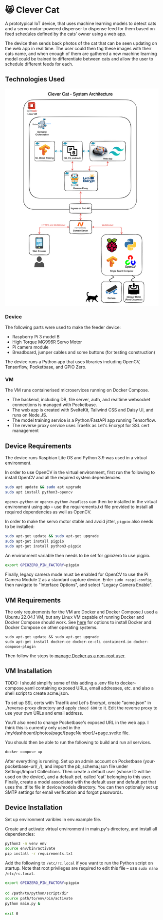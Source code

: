 # 😸 Clever Cat

A prototypical IoT device, that uses machine learning models to detect cats and a servo motor-powered dispenser to dispense feed for them based on feed schedules defined by the cats' owner using a web app.

The device then sends back photos of the cat that can be seen updating on the web app in real time. The user could then tag these images with their cats name, and when enough of them are gathered a new machine learning model could be trained to differentiate between cats and allow the user to schedule different feeds for each.

## Technologies Used

![./docs/clever-cat-system.png](./docs/clever-cat-system.png)

### Device

The following parts were used to make the feeder device:

- Raspberry Pi 3 model B
- High Torque MG996R Servo Motor
- Pi camera module
- Breadboard, jumper cables and some buttons (for testing construction)

The device runs a Python app that uses libraries including OpenCV, Tensorflow, Pocketbase, and GPIO Zero.

### VM

The VM runs containerised microservices running on Docker Compose.

- The backend, including DB, file server, auth, and realtime websocket connections is managed with Pocketbase.
- The web app is created with SvelteKit, Tailwind CSS and Daisy UI, and runs on Node.JS.
- The model training service is a Python/FastAPI app running Tensorflow.
- The reverse proxy service uses Traefik as Let's Encrypt for SSL cert management

## Device Requirements

The device runs Raspbian Lite OS and Python 3.9 was used in a virtual environment.

In order to use OpenCV in the virtual environment, first run the following to install OpenCV and all the required system dependencies.

```bash
sudo apt update && sudo apt upgrade
sudo apt install python3-opencv
```

```opencv-python``` or ```opencv-python-headless``` can then be installed in the virtual environment using pip – use the requirements.txt file provided to install all required dependencies as well as OpenCV.

In order to make the servo motor stable and avoid jitter, ```pigpio``` also needs to be installed:

```bash
sudo apt-get update && sudo apt-get upgrade
sudo apt-get install pigpio
sudo apt-get install python3-pigpio
```

An environment variable then needs to be set for gpiozero to use pigpio.

```bash
export GPIOZERO_PIN_FACTORY=pigpio
```

Finally, legacy camera mode must be enabled for OpenCV to use the Pi Camera Module 2 as a standard capture device. Enter ```sudo raspi-config```, then navigate to "Interface Options", and select "Legacy Camera Enable".

## VM Requirements

The only requirements for the VM are Docker and Docker Compose.I used a Ubuntu 22.04.1 VM, but any Linux VM capable of running Docker and Docker Compose should work. See [here](https://docs.docker.com/engine/install/) for options to install Docker and Docker Compose on other operating systems.

```
sudo apt-get update && sudo apt-get upgrade
sudo apt-get install docker-ce docker-ce-cli containerd.io docker-compose-plugin
```

Then follow the steps to [manage Docker as a non-root user](https://docs.docker.com/engine/install/linux-postinstall/).

## VM Installation

TODO: I should simplify some of this adding a .env file to docker-compose.yaml containing exposed URLs, email addresses, etc. and also a shell script to create acme.json.

To set up SSL certs with Traefik and Let's Encrypt, create "acme.json" in ./reverse-proxy directory and apply ```chmod 600``` to it. Edit the reverse proxy to use your own URLs and email address.

You'll also need to change Pocketbase's exposed URL in the web app. I think this is currently only used in the /my/dashboard/photos/page/[pageNumber]/+page.svelte file.

You should then be able to run the following to build and run all services.

```bash
docker compose up
```

After everything is running. Set up an admin account on Pocketbase (your-pocketbase-url/_/), and import the pb_schema.json file under Settings/Import Collections. Then create a default user (whose ID will be used on the device), and a default pet, called 'cat' belonging to this user. Finally, create a model associated with the default user and default pet that uses the .tflite file in device/models directory. You can then optionally set up SMTP settings for email verification and forgot passwords.

## Device Installation

Set up environment varibles in env.example file.

Create and activate virtual environment in main.py's directory, and install all dependencies:

```bash
python3 -m venv env
source env/bin/activate
pip install -r requirements.txt
```

Add the following to ```/etc/rc.local``` if you want to run the Python script on startup. Note that root privileges are required to edit this file – use ```sudo nano /etc/rc.local```.

```bash
export GPIOZERO_PIN_FACTORY=pigpio

cd /path/to/python/script/dir
source path/to/env/bin/activate
python main.py &

exit 0
```
